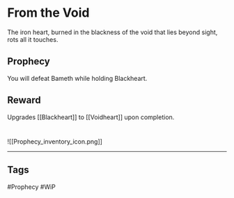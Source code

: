 # From the Void
The iron heart, burned in the blackness of the void that lies beyond sight, rots all it touches.
## Prophecy
You will defeat Bameth while holding Blackheart.
## Reward
Upgrades [[Blackheart]] to [[Voidheart]] upon completion. 

#
![[Prophecy_inventory_icon.png]]

---
## Tags
#Prophecy
#WiP 
